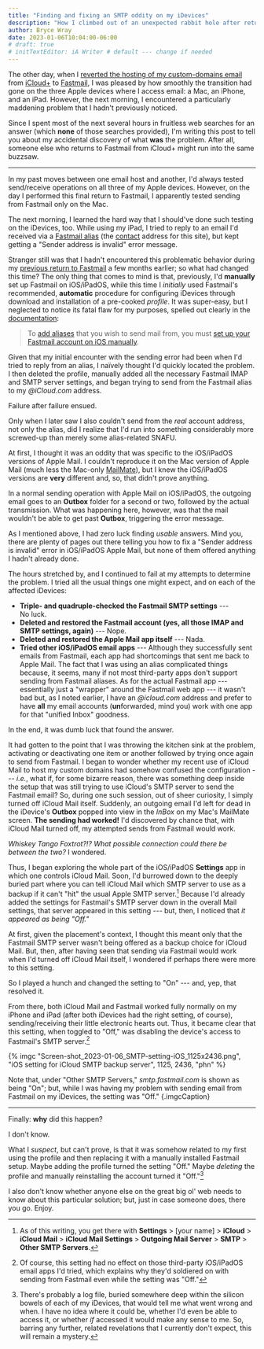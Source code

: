```yaml
---
title: "Finding and fixing an SMTP oddity on my iDevices"
description: "How I climbed out of an unexpected rabbit hole after returning to Fastmail."
author: Bryce Wray
date: 2023-01-06T10:04:00-06:00
# draft: true
# initTextEditor: iA Writer # default --- change if needed
---
```


The other day, when I [reverted the hosting of my custom-domains email](/posts/2023/01/back-to-fastmail-redux/) from [iCloud+](https://support.apple.com/guide/icloud/icloud-overview-mmfc854d9604/icloud) to [Fastmail](https://fastmail.com), I was pleased by how smoothly the transition had gone on the three Apple devices where I access email: a Mac, an iPhone, and an iPad. However, the next morning, I encountered a particularly maddening problem that I hadn't previously noticed.

Since I spent most of the next several hours in fruitless web searches for an answer (which **none** of those searches provided), I'm writing this post to tell you about my accidental discovery of what **was** the problem. After all, someone else who returns to Fastmail from iCloud+ might run into the same buzzsaw.

<!--more-->

----

In my past moves between one email host and another, I'd always tested send/receive operations on all three of my Apple devices. However, on the day I performed this final return to Fastmail, I apparently tested sending from Fastmail only on the Mac.

The next morning, I learned the hard way that I should've done such testing on the iDevices, too. While using my iPad, I tried to reply to an email I'd received via a [Fastmail alias](https://www.fastmail.help/hc/en-us/articles/360060591073-How-to-set-up-aliases) (the [contact](/contact/) address for this site), but kept getting a "Sender address is invalid" error message.

Stranger still was that I hadn't encountered this problematic behavior during my [previous return to Fastmail](/posts/2022/08/back-to-fastmail/) a few months earlier; so what had changed this time? The only thing that comes to mind is that, previously, I'd **manually** set up Fastmail on iOS/iPadOS, while this time I *initially* used Fastmail's recommended, **automatic** procedure for configuring iDevices through download and installation of a pre-cooked *profile*. It was super-easy, but I neglected to notice its fatal flaw for my purposes, spelled out clearly in the [documentation](https://www.fastmail.help/hc/en-us/articles/1500000279941-Set-up-iOS-devices-iOS-12-):

> To [add aliases](https://www.fastmail.help/hc/en-us/articles/360058752894) that you wish to send mail from, you must [set up your Fastmail account on iOS manually](https://www.fastmail.help/hc/en-us/articles/360058752914).

Given that my initial encounter with the sending error had been when I'd tried to reply from an alias, I naïvely thought I'd quickly located the problem. I then deleted the profile, manually added all the necessary Fastmail IMAP and SMTP server settings, and began trying to send from the Fastmail alias to my *@iCloud.com* address.

Failure after failure ensued.

Only when I later saw I also couldn't send from the *real* account address, not only the alias, did I realize that I'd run into something considerably more screwed-up than merely some alias-related SNAFU.

At first, I thought it was an oddity that was specific to the iOS/iPadOS versions of Apple Mail. I couldn't reproduce it on the Mac version of Apple Mail (much less the Mac-only [MailMate](https://freron.com)), but I knew the iOS/iPadOS versions are **very** different and, so, that didn't prove anything.

In a normal sending operation with Apple Mail on iOS/iPadOS, the outgoing email goes to an **Outbox** folder for a second or two, followed by the actual transmission. What was happening here, however, was that the mail wouldn't be able to get past **Outbox**, triggering the error message.

As I mentioned above, I had zero luck finding *usable* answers. Mind you, there are plenty of pages out there telling you how to fix a "Sender address is invalid" error in iOS/iPadOS Apple Mail, but none of them offered anything I hadn't already done.

The hours stretched by, and I continued to fail at my attempts to determine the problem. I tried all the usual things one might expect, and on each of the affected iDevices:

- **Triple- and quadruple-checked the Fastmail SMTP settings** --- No luck.
- **Deleted and restored the Fastmail account (yes, all those IMAP and SMTP settings, again)** --- Nope.
- **Deleted and restored the Apple Mail app itself** --- Nada.
- **Tried other iOS/iPadOS email apps** --- Although they successfully sent emails from Fastmail, each app had shortcomings that sent me back to Apple Mail. The fact that I was using an alias complicated things because, it seems, many if not most third-party apps don't support sending from Fastmail aliases. As for the actual Fastmail app --- essentially just a "wrapper" around the Fastmail web app --- it wasn't bad but, as I noted earlier, I have an *@icloud.com* address and prefer to have **all** my email accounts (**un**forwarded, mind you) work with one app for that "unified Inbox" goodness.

In the end, it was dumb luck that found the answer.

It had gotten to the point that I was throwing the kitchen sink at the problem, activating or deactivating one item or another followed by trying once again to send from Fastmail. I began to wonder whether my recent use of iCloud Mail to host my custom domains had somehow confused the configuration --- *i.e.*, what if, for some bizarre reason, there was something deep inside the setup that was still trying to use iCloud's SMTP server to send the Fastmail email? So, during one such session, out of sheer curiosity, I simply turned off iCloud Mail itself. Suddenly, an outgoing email I'd left for dead in the iDevice's **Outbox** popped into view in the *InBox* on my Mac's MailMate screen. **The sending had worked!** I'd discovered by chance that, with iCloud Mail turned off, my attempted sends from Fastmail would work.

*Whiskey Tango Foxtrot?!? What possible connection could there be between the two?* I wondered.

Thus, I began exploring the whole part of the iOS/iPadOS **Settings** app in which one controls iCloud Mail. Soon, I'd burrowed down to the deeply buried part where you can tell iCloud Mail which SMTP server to use as a backup if it can't "hit" the usual Apple SMTP server.[^SMTPsetting] Because I'd already added the settings for Fastmail's SMTP server down in the overall Mail settings, that server appeared in this setting --- but, then, I noticed that *it appeared as being "Off."*

[^SMTPsetting]: As of this writing, you get there with **Settings** > [your name] > **iCloud** > **iCloud Mail** > **iCloud Mail Settings** > **Outgoing Mail Server** > **SMTP** > **Other SMTP Servers**.

At first, given the placement's context, I thought this meant only that the Fastmail SMTP server wasn't being offered as a backup choice for iCloud Mail. But, then, after having seen that sending via Fastmail would work when I'd turned off iCloud Mail itself, I wondered if perhaps there were more to this setting.

So I played a hunch and changed the setting to "On" --- and, yep, that resolved it.

From there, both iCloud Mail and Fastmail worked fully normally on my iPhone and iPad (after both iDevices had the right setting, of course), sending/receiving their little electronic hearts out. Thus, it became clear that this setting, when toggled to "Off," was disabling the device's access to Fastmail's SMTP server.[^otherApps]

[^otherApps]: Of course, this setting had no effect on those third-party iOS/iPadOS email apps I'd tried, which explains why they'd soldiered on with sending from Fastmail even while the setting was "Off."

{% imgc "Screen-shot_2023-01-06_SMTP-setting-iOS_1125x2436.png", "iOS setting for iCloud SMTP backup server", 1125, 2436, "phn" %}

Note that, under "Other SMTP Servers," *smtp.fastmail.com* is shown as being "On"; but, while I was having my problem with sending email from Fastmail on my iDevices, the setting was "Off."
{.imgcCaption}

----

Finally: **why** did this happen?

I don't know.

What I *suspect*, but can't prove, is that it was somehow related to my first using the profile and then replacing it with a manually installed Fastmail setup. Maybe adding the profile turned the setting "Off." Maybe *deleting* the profile and manually reinstalling the account turned it "Off."[^forensics]

I also don't know whether anyone else on the great big ol' web needs to know about this particular solution; but, just in case someone does, there you go. Enjoy.

[^forensics]: There's probably a log file, buried somewhere deep within the silicon bowels of each of my iDevices, that would tell me what went wrong and when. I have no idea where it could be, whether I'd even be able to access it, or whether *if* accessed it would make any sense to me. So, barring any further, related revelations that I currently don't expect, this will remain a mystery.
